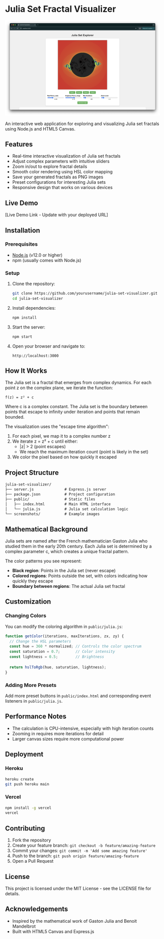 # Julia Set Fractal Visualizer

![Julia Set Example](https://raw.githubusercontent.com/Q0k0LaTe/julia-set-visualizer/main/screenshots/example.png)

An interactive web application for exploring and visualizing Julia set fractals using Node.js and HTML5 Canvas.

## Features

- Real-time interactive visualization of Julia set fractals
- Adjust complex parameters with intuitive sliders
- Zoom in/out to explore fractal details
- Smooth color rendering using HSL color mapping
- Save your generated fractals as PNG images
- Preset configurations for interesting Julia sets
- Responsive design that works on various devices

## Live Demo

[Live Demo Link - Update with your deployed URL]

## Installation

### Prerequisites

- [Node.js](https://nodejs.org/) (v12.0 or higher)
- npm (usually comes with Node.js)

### Setup

1. Clone the repository:
   ```bash
   git clone https://github.com/yourusername/julia-set-visualizer.git
   cd julia-set-visualizer
   ```

2. Install dependencies:
   ```bash
   npm install
   ```

3. Start the server:
   ```bash
   npm start
   ```

4. Open your browser and navigate to:
   ```
   http://localhost:3000
   ```

## How It Works

The Julia set is a fractal that emerges from complex dynamics. For each point z on the complex plane, we iterate the function:

```
f(z) = z² + c
```

Where c is a complex constant. The Julia set is the boundary between points that escape to infinity under iteration and points that remain bounded.

The visualization uses the "escape time algorithm":
1. For each pixel, we map it to a complex number z
2. We iterate z = z² + c until either:
   - |z| > 2 (point escapes)
   - We reach the maximum iteration count (point is likely in the set)
3. We color the pixel based on how quickly it escaped

## Project Structure

```
julia-set-visualizer/
├── server.js              # Express.js server
├── package.json           # Project configuration
├── public/                # Static files
│   ├── index.html         # Main HTML interface
│   └── julia.js           # Julia set calculation logic
└── screenshots/           # Example images
```

## Mathematical Background

Julia sets are named after the French mathematician Gaston Julia who studied them in the early 20th century. Each Julia set is determined by a complex parameter c, which creates a unique fractal pattern.

The color patterns you see represent:
- **Black region**: Points in the Julia set (never escape)
- **Colored regions**: Points outside the set, with colors indicating how quickly they escape
- **Boundary between regions**: The actual Julia set fractal

## Customization

### Changing Colors

You can modify the coloring algorithm in `public/julia.js`:

```javascript
function getColor(iterations, maxIterations, zx, zy) {
  // Change the HSL parameters
  const hue = 360 * normalized; // Controls the color spectrum
  const saturation = 0.7;       // Color intensity
  const lightness = 0.5;        // Brightness
  
  return hslToRgb(hue, saturation, lightness);
}
```

### Adding More Presets

Add more preset buttons in `public/index.html` and corresponding event listeners in `public/julia.js`.

## Performance Notes

- The calculation is CPU-intensive, especially with high iteration counts
- Zooming in requires more iterations for detail
- Larger canvas sizes require more computational power

## Deployment

### Heroku

```bash
heroku create
git push heroku main
```

### Vercel

```bash
npm install -g vercel
vercel
```

## Contributing

1. Fork the repository
2. Create your feature branch: `git checkout -b feature/amazing-feature`
3. Commit your changes: `git commit -m 'Add some amazing feature'`
4. Push to the branch: `git push origin feature/amazing-feature`
5. Open a Pull Request

## License

This project is licensed under the MIT License - see the LICENSE file for details.

## Acknowledgements

- Inspired by the mathematical work of Gaston Julia and Benoit Mandelbrot
- Built with HTML5 Canvas and Express.js